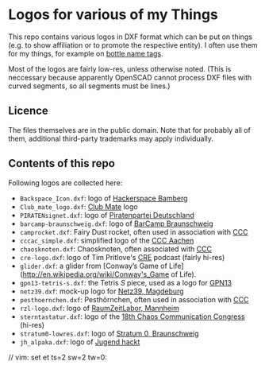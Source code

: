 Logos for various of my Things
===========

This repo contains various logos in DXF format which can be put on things
(e.g. to show affiliation or to promote the respective entity). I often use
them for my things, for example on [bottle name
tags](https://github.com/rohieb/bottle-clip-name-tag).

Most of the logos are fairly low-res, unless otherwise noted. (This is
neccessary because apparently OpenSCAD cannot process DXF files with curved
segments, so all segments must be lines.)

Licence
-------
The files themselves are in the public domain. Note that for probably all of
them, additional third-party trademarks may apply individually.

Contents of this repo
--------
Following logos are collected here:

 * `Backspace_Icon.dxf`: logo of [Hackerspace Bamberg](http://hackerspace-bamberg.de)
 * `Club_mate_logo.dxf`: [Club Mate](http://www.club-mate.de) logo
 * `PIRATENsignet.dxf`: logo of [Piratenpartei Deutschland](http://piratenpartei.de)
 * `barcamp-braunschweig.dxf`: logo of [BarCamp Braunschweig](http://barcampbs.mixxt.de)
 * `camprocket.dxf`: Fairy Dust rocket, often used in association with [CCC](http://ccc.de)
 * `cccac_simple.dxf`: simplified logo of the [CCC Aachen](http://aachen.ccc.de)
 * `chaosknoten.dxf`: Chaosknoten, often associated with [CCC](http://ccc.de)
 * `cre-logo.dxf`: logo of Tim Pritlove's [CRE](http://cre.fm) podcast (fairly hi-res)
 * `glider.dxf`: a glider from [Conway’s Game of Life](http://en.wikipedia.org/wiki/Conway's_Game of Life).
 * `gpn13-tetris-s.dxf`: the Tetris _S_ piece, used as a logo for [GPN13](http://entropia.de/GPN13)
 * `netz39.dxf`: mock-up logo for [Netz39, Magdeburg](http://netz39.de)
 * `pesthoernchen.dxf`: Pesthörnchen, often used in association with [CCC](http://ccc.de)
 * `rzl-logo.dxf`: logo of [RaumZeitLabor, Mannheim](http://raumzeitlabor.de)
 * `sterntastatur.dxf`: logo of the [18th Chaos Communication Congress](http://events.ccc.de/congress/2001/) (hi-res)
 * `stratum0-lowres.dxf`: logo of [Stratum 0, Braunschweig](https://stratum0.org)
 * `jh_alpaka.dxf`: logo of [Jugend hackt](https://jugendhackt.org)

// vim: set et ts=2 sw=2 tw=0:

